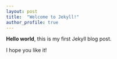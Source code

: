 ```yaml
---
layout: post
title:  "Welcome to Jekyll!"
author_profile: true
---
```



**Hello world**, this is my first Jekyll blog post.

I hope you like it!
